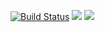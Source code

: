 [![Build Status](https://travis-ci.org/anoobbava/ziplocator.svg?branch=master)](https://travis-ci.org/anoobbava/ziplocator)
<a href="https://codeclimate.com/github/anoobbava/ziplocator"><img src="https://codeclimate.com/github/anoobbava/ziplocator/badges/gpa.svg" /></a>
<a href="https://codeclimate.com/github/anoobbava/ziplocator/coverage"><img src="https://codeclimate.com/github/anoobbava/ziplocator/badges/coverage.svg" /></a>
